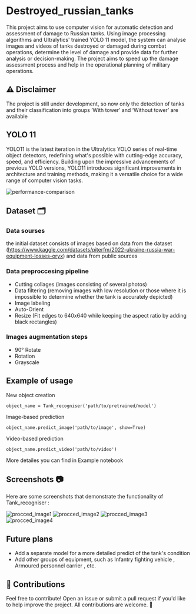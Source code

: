 # Destroyed_russian_tanks

This project aims to use computer vision for automatic detection and assessment of damage to Russian tanks. Using image processing algorithms and Ultralytics' trained YOLO 11 model, the system can analyse images and videos of tanks destroyed or damaged during combat operations, determine the level of damage and provide data for further analysis or decision-making. The project aims to speed up the damage assessment process and help in the operational planning of military operations.

## ⚠️ Disclaimer 

The project is still under development, so now only the detection of tanks and their classification into groups ‘With tower’ and ‘Without tower’ are available

## YOLO 11

YOLO11 is the latest iteration in the Ultralytics YOLO series of real-time object detectors, redefining what's possible with cutting-edge accuracy, speed, and efficiency. Building upon the impressive advancements of previous YOLO versions, YOLO11 introduces significant improvements in architecture and training methods, making it a versatile choice for a wide range of computer vision tasks.

![performance-comparison](https://github.com/user-attachments/assets/1e355ca4-26a7-438e-8ce8-375da9dc5557)



## Dataset 🗂
### Data sourses 
the initial dataset consists of images based on data from the dataset (https://www.kaggle.com/datasets/piterfm/2022-ukraine-russia-war-equipment-losses-oryx) and data from public sources

### Data preproccesing pipeline
- Cutting collages (images consisting of several photos)
- Data filtering
(removing images with low resolution
or those where it is impossible to determine
whether the tank is accurately depicted)
- Image labeling
- Auto-Orient
- Resize (Fit edges to 640x640 while keeping the aspect ratio by adding black rectangles)

### Images augmentation steps 
- 90° Rotate 
- Rotation
- Grayscale

## Example of usage
New object creation 
```
object_name = Tank_recogniser('path/to/pretrained/model')
```

Image-based prediction 
```
object_name.predict_image('path/to/image', show=True)
```

Video-based prediction
```
object_name.predict_video('path/to/video') 
```
More detailes you can find in Example notebook
## Screenshots 📷
Here are some screenshots that demonstrate the functionality of Tank_recogniser :

![procced_image1](https://github.com/user-attachments/assets/fe4e0dcf-c46e-4901-bce0-86d6ecce9b9a)
![procced_image2](https://github.com/user-attachments/assets/84af7b34-7fb1-4413-ab67-fb0ddb90017d)
![procced_image3](https://github.com/user-attachments/assets/3557dabf-9cf3-4c31-b88d-426690ad163a)
![procced_image4](https://github.com/user-attachments/assets/2658a12a-bce1-48dc-a943-7256be8f6168)

## Future plans

- Add a separate model for a more detailed predict of the tank's condition
- Add other groups of equipment, such as Infantry fighting vehicle , Armoured personnel carrier , etc.

## 🤝 Contributions
Feel free to contribute! Open an issue or submit a pull request if you'd like to help improve the project. All contributions are welcome. 🙌

